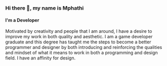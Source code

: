 ### Hi there 👋, my name is Mphathi
#### I'm  a Developer

Motivated by creativity and people that I am around, I have a desire to improve my work in both quality and aesthetic. I am a game developer graduate and this degree has taught me the steps to become a better programmer and designer by both introducing and reinforcing the qualities and mindset of what it means to work in both a programming and design field. I have an affinity for design.

